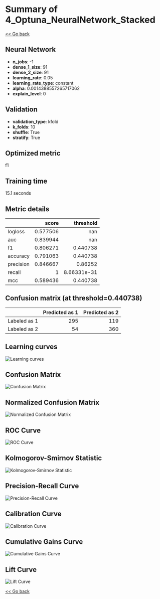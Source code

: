 # Summary of 4_Optuna_NeuralNetwork_Stacked

[<< Go back](../README.md)


## Neural Network
- **n_jobs**: -1
- **dense_1_size**: 91
- **dense_2_size**: 91
- **learning_rate**: 0.05
- **learning_rate_type**: constant
- **alpha**: 0.0014388557265717062
- **explain_level**: 0

## Validation
 - **validation_type**: kfold
 - **k_folds**: 10
 - **shuffle**: True
 - **stratify**: True

## Optimized metric
f1

## Training time

15.1 seconds

## Metric details
|           |    score |     threshold |
|:----------|---------:|--------------:|
| logloss   | 0.577506 | nan           |
| auc       | 0.839944 | nan           |
| f1        | 0.806271 |   0.440738    |
| accuracy  | 0.791063 |   0.440738    |
| precision | 0.846667 |   0.86252     |
| recall    | 1        |   8.66331e-31 |
| mcc       | 0.589436 |   0.440738    |


## Confusion matrix (at threshold=0.440738)
|              |   Predicted as 1 |   Predicted as 2 |
|:-------------|-----------------:|-----------------:|
| Labeled as 1 |              295 |              119 |
| Labeled as 2 |               54 |              360 |

## Learning curves
![Learning curves](learning_curves.png)
## Confusion Matrix

![Confusion Matrix](confusion_matrix.png)


## Normalized Confusion Matrix

![Normalized Confusion Matrix](confusion_matrix_normalized.png)


## ROC Curve

![ROC Curve](roc_curve.png)


## Kolmogorov-Smirnov Statistic

![Kolmogorov-Smirnov Statistic](ks_statistic.png)


## Precision-Recall Curve

![Precision-Recall Curve](precision_recall_curve.png)


## Calibration Curve

![Calibration Curve](calibration_curve_curve.png)


## Cumulative Gains Curve

![Cumulative Gains Curve](cumulative_gains_curve.png)


## Lift Curve

![Lift Curve](lift_curve.png)



[<< Go back](../README.md)
